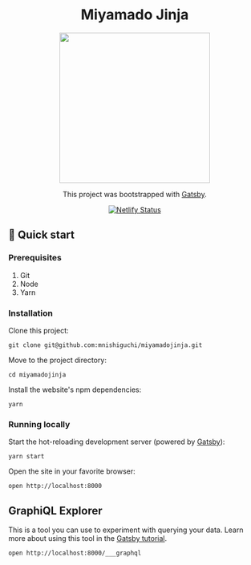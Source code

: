 <div align="center">
  <h1>Miyamado Jinja</h1>
  <img src="https://user-images.githubusercontent.com/7563926/72620461-56b0b200-390d-11ea-99a5-9d05cbcebefb.jpg" height="300">

This project was bootstrapped with [Gatsby](https://www.gatsbyjs.org/).

[![Netlify Status](https://api.netlify.com/api/v1/badges/8c59046e-7740-4aa1-a981-a71fbe5822c1/deploy-status)](https://app.netlify.com/sites/miyamadojinja/deploys)

</div>

## 🚀 Quick start

### Prerequisites

1. Git
1. Node
1. Yarn

### Installation

Clone this project:

```
git clone git@github.com:mnishiguchi/miyamadojinja.git
```

Move to the project directory:

```
cd miyamadojinja
```

Install the website's npm dependencies:

```
yarn
```

### Running locally

Start the hot-reloading development server (powered by [Gatsby](https://www.gatsbyjs.org)):

```
yarn start
```

Open the site in your favorite browser:

```
open http://localhost:8000
```


## GraphiQL Explorer

This is a tool you can use to experiment with querying your data. Learn more about using this tool in the [Gatsby tutorial](https://www.gatsbyjs.org/tutorial/part-five/#introducing-graphiql).

```
open http://localhost:8000/___graphql
````

